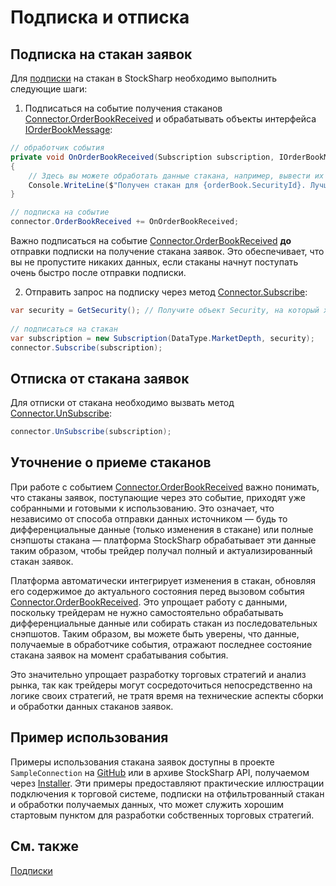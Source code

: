 # Подписка и отписка

## Подписка на стакан заявок

Для [подписки](../market_data/subscriptions.md) на стакан в StockSharp необходимо выполнить следующие шаги:

1. Подписаться на событие получения стаканов [Connector.OrderBookReceived](xref:StockSharp.Algo.Connector.OrderBookReceived) и обрабатывать объекты интерфейса [IOrderBookMessage](xref:StockSharp.Messages.IOrderBookMessage):

```cs
// обработчик события
private void OnOrderBookReceived(Subscription subscription, IOrderBookMessage orderBook)
{
    // Здесь вы можете обработать данные стакана, например, вывести их на экран или использовать в своей торговой стратегии
    Console.WriteLine($"Получен стакан для {orderBook.SecurityId}. Лучшая цена покупки: {orderBook.GetBestBid()?.Price}, Лучшая цена продажи: {orderBook.GetBestBid()?.Price}");
}

// подписка на событие
connector.OrderBookReceived += OnOrderBookReceived;
```

Важно подписаться на событие [Connector.OrderBookReceived](xref:StockSharp.Algo.Connector.OrderBookReceived) **до** отправки подписки на получение стакана заявок. Это обеспечивает, что вы не пропустите никаких данных, если стаканы начнут поступать очень быстро после отправки подписки.

2. Отправить запрос на подписку через метод [Connector.Subscribe](xref:StockSharp.Algo.Connector.Subscribe(StockSharp.BusinessEntities.Subscription)):

```cs
var security = GetSecurity(); // Получите объект Security, на который хотите подписаться
				
// подписаться на стакан
var subscription = new Subscription(DataType.MarketDepth, security);
connector.Subscribe(subscription);
```

## Отписка от стакана заявок

Для отписки от стакана необходимо вызвать метод [Connector.UnSubscribe](xref:StockSharp.Algo.Connector.UnSubscribe(StockSharp.BusinessEntities.Subscription)):

```cs
connector.UnSubscribe(subscription);
```

## Уточнение о приеме стаканов

При работе с событием [Connector.OrderBookReceived](xref:StockSharp.Algo.Connector.OrderBookReceived) важно понимать, что стаканы заявок, поступающие через это событие, приходят уже собранными и готовыми к использованию. Это означает, что независимо от способа отправки данных источником — будь то дифференциальные данные (только изменения в стакане) или полные снэпшоты стакана — платформа StockSharp обрабатывает эти данные таким образом, чтобы трейдер получал полный и актуализированный стакан заявок.

Платформа автоматически интегрирует изменения в стакан, обновляя его содержимое до актуального состояния перед вызовом события [Connector.OrderBookReceived](xref:StockSharp.Algo.Connector.OrderBookReceived). Это упрощает работу с данными, поскольку трейдерам не нужно самостоятельно обрабатывать дифференциальные данные или собирать стакан из последовательных снэпшотов. Таким образом, вы можете быть уверены, что данные, получаемые в обработчике события, отражают последнее состояние стакана заявок на момент срабатывания события.

Это значительно упрощает разработку торговых стратегий и анализ рынка, так как трейдеры могут сосредоточиться непосредственно на логике своих стратегий, не тратя время на технические аспекты сборки и обработки данных стаканов заявок.

## Пример использования

Примеры использования стакана заявок доступны в проекте `SampleConnection` на [GitHub](https://github.com/StockSharp/StockSharp/) или в архиве StockSharp API, получаемом через [Installer](../../installer.md). Эти примеры предоставляют практические иллюстрации подключения к торговой системе, подписки на отфильтрованный стакан и обработки получаемых данных, что может служить хорошим стартовым пунктом для разработки собственных торговых стратегий.

## См. также

[Подписки](../market_data/subscriptions.md)